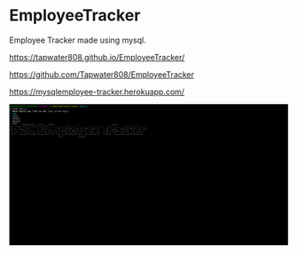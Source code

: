 # EmployeeTracker


Employee Tracker made using mysql.

  https://tapwater808.github.io/EmployeeTracker/
 
 https://github.com/Tapwater808/EmployeeTracker
 
 https://mysqlemployee-tracker.herokuapp.com/

![](https://github.com/Tapwater808/EmployeeTracker/blob/main/Useage.gif)
